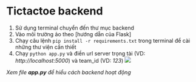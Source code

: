 # Tictactoe backend

1. Sử dụng terminal chuyển đến thư mục backend
2. Vào môi trường ảo theo [hướng dẫn của Flask]
3. Chạy câu lệnh `pip install -r requirements.txt` trong terminal để cài những thư viện cần thiết
4. Chạy `python app.py` và điền url server trọng tài (VD: *http://localhost:5000*) và team_id (VD: *123*)
![](https://scontent.xx.fbcdn.net/v/t1.15752-9/338423027_612795257382846_7148362617614610924_n.png?_nc_cat=102&ccb=1-7&_nc_sid=aee45a&_nc_ohc=auJEDim19swAX8EKrAr&_nc_ad=z-m&_nc_cid=0&_nc_ht=scontent.xx&oh=03_AdS1gNuZsm3oXfCLnrt9z2YuC52ugg2xcHcIE3N0yBM5pQ&oe=64553462)

*Xem file **app.py** để hiểu cách backend hoạt động*
